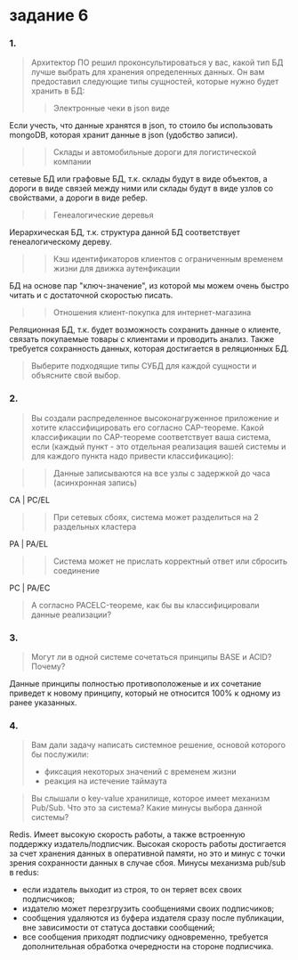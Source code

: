 # задание 6  
### 1.  
> Архитектор ПО решил проконсультироваться у вас, какой тип БД лучше выбрать для хранения определенных данных.
> Он вам предоставил следующие типы сущностей, которые нужно будет хранить в БД:
>> Электронные чеки в json виде  

Если учесть, что данные хранятся в json, то стоило бы использовать mongoDB, которая хранит данные в json (удобство записи).  
>> Склады и автомобильные дороги для логистической компании  

сетевые БД или графовые БД, т.к. склады будут в виде объектов, а дороги в виде связей между ними или склады будут в виде узлов со свойствами, а дороги в виде ребер.

>> Генеалогические деревья  

Иерархическая БД, т.к. структура данной БД соответствует генеалогическому дереву.  
>> Кэш идентификаторов клиентов с ограниченным временем жизни для движка аутенфикации  

БД на основе пар "ключ-значение", из которой мы можем очень быстро читать и с достаточной скоростью писать.  
>> Отношения клиент-покупка для интернет-магазина  

Реляционная БД, т.к. будет возможность сохранить данные о клиенте, связать покупаемые товары с клиентами и проводить анализ. Также требуется сохранность данных, которая достигается в реляционных БД.
> Выберите подходящие типы СУБД для каждой сущности и объясните свой выбор.

### 2.  
> Вы создали распределенное высоконагруженное приложение и хотите классифицировать его согласно CAP-теореме. Какой классификации по CAP-теореме соответствует ваша система, если (каждый пункт - это отдельная реализация вашей системы и для каждого пункта надо привести классификацию):  

>> Данные записываются на все узлы с задержкой до часа (асинхронная запись)  

CA | PC/EL  
>> При сетевых сбоях, система может разделиться на 2 раздельных кластера  

PA | PA/EL  
>> Система может не прислать корректный ответ или сбросить соединение  

PC | PA/EC  
> А согласно PACELC-теореме, как бы вы классифицировали данные реализации?  

### 3.  
> Могут ли в одной системе сочетаться принципы BASE и ACID? Почему?  

Данные принципы полностью противоположеные и их сочетание приведет к новому принципу, который не относится 100% к одному из ранее указанных.
 

### 4.  
> Вам дали задачу написать системное решение, основой которого бы послужили:  
> - фиксация некоторых значений с временем жизни  
> - реакция на истечение таймаута  

> Вы слышали о key-value хранилище, которое имеет механизм Pub/Sub. Что это за система? Какие минусы выбора данной системы?  

Redis. Имеет высокую скорость работы, а также встроенную поддержку издатель/подписчик. Высокая скорость работы достигается за счет хранения данных в оперативной памяти, но это и минус с точки зрения сохранности данных в случае сбоя. Минусы механизма pub/sub в redus: 
- если издатель выходит из строя, то он теряет всех своих подписчиков;
- издателю может перезгрузить сообщениями своих подписчиков;
- сообщения удаляются из буфера издателя сразу после публикации, вне зависимости от статуса доставки сообщений;
- все сообщения приходят подписчику одновременно, требуется дополнительная обработка очередности на стороне подписчика.
